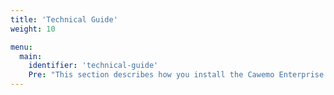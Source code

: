 ```yaml
---
title: 'Technical Guide'
weight: 10

menu:
  main:
    identifier: 'technical-guide'
    Pre: "This section describes how you install the Cawemo Enterprise On-Premises version or the Camunda Stack integrations."
---
```


